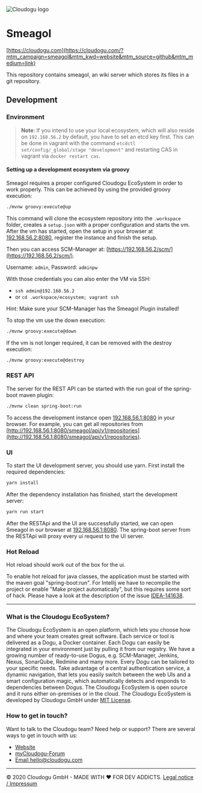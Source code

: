 ![Cloudogu logo](https://cloudogu.com/images/logo.png)
# Smeagol
[https://cloudogu.com](https://cloudogu.com/?mtm_campaign=smeagol&mtm_kwd=website&mtm_source=github&mtm_medium=link)

This repository contains smeagol, an wiki server which stores its files in a git repository.

## Development

### Environment
> **Note**: If you intend to use your local ecosystem, which will also reside on `192.168.56.2` by default, you have to set an etcd key first.
> This can be done in vagrant with the command `etcdctl set/config/_global/stage "development"` and restarting CAS in vagrant via `docker restart cas`.

#### Setting up a development ecosystem via groovy
Smeagol requires a proper configured Cloudogu EcoSystem in order to work properly.
This can be achieved by using the provided groovy execution:

```bash 
./mvnw groovy:execute@up
```

This command will clone the ecosystem repository into the `.workspace` folder, creates a `setup.json` with a proper
configuration and starts the vm. After the vm has started, open the setup in your browser at
[192.168.56.2:8080](http://192.168.56.2:8080), register the instance and finish the setup.

Then you can access SCM-Manager at: [https://192.168.56.2/scm/](https://192.168.56.2/scm/).

Username: `admin`, Password: `adminpw`

With those credentials you can also enter the VM via SSH:

* `ssh admin@192.168.56.2`
* or `cd .workspace/ecosystem; vagrant ssh`

Hint: Make sure your SCM-Manager has the Smeagol Plugin installed!

To stop the vm use the down execution:

```bash
./mvnw groovy:execute@down
```

If the vm is not longer required, it can be removed with the destroy execution:

```bash
./mvnw groovy:execute@destroy
```

### REST API

The server for the REST API can be started with the run goal of the spring-boot maven plugin:
```bash
./mvnw clean spring-boot:run
```
To access the development instance open [192.168.56.1:8080](http://192.168.56.1:8080) in your browser.
For example, you can get all repositories from [http://192.168.56.1:8080/smeagol/api/v1/repositories](http://192.168.56.1:8080/smeagol/api/v1/repositories).

### UI

To start the UI development server, you should use yarn. First install the required dependencies:

```bash
yarn install
```

After the dependency installation has finished, start the development server:

```bash
yarn run start
```

After the RESTApi and the UI are successfully started, we can open Smeagol in our browser at [192.168.56.1:8080](http://192.168.56.1:8080).
The spring-boot server from the RESTApi will proxy every ui request to the UI server.

### Hot Reload

Hot reload should work out of the box for the ui.

To enable hot reload for java classes, the application must be started with the maven goal "spring-boot:run". For
Intellij we have to recompile the project or enable "Make project automatically", but this requires some sort of hack.
Please have a look at the description of the issue [IDEA-141638](https://youtrack.jetbrains.com/issue/IDEA-141638).

---
### What is the Cloudogu EcoSystem?
The Cloudogu EcoSystem is an open platform, which lets you choose how and where your team creates great software. Each service or tool is delivered as a Dogu, a Docker container. Each Dogu can easily be integrated in your environment just by pulling it from our registry. We have a growing number of ready-to-use Dogus, e.g. SCM-Manager, Jenkins, Nexus, SonarQube, Redmine and many more. Every Dogu can be tailored to your specific needs. Take advantage of a central authentication service, a dynamic navigation, that lets you easily switch between the web UIs and a smart configuration magic, which automatically detects and responds to dependencies between Dogus. The Cloudogu EcoSystem is open source and it runs either on-premises or in the cloud. The Cloudogu EcoSystem is developed by Cloudogu GmbH under [MIT License](https://cloudogu.com/en/license/?mtm_campaign=smeagol&mtm_kwd=license&mtm_source=github&mtm_medium=link).

### How to get in touch?
Want to talk to the Cloudogu team? Need help or support? There are several ways to get in touch with us:

* [Website](https://cloudogu.com/?mtm_campaign=smeagol&mtm_kwd=website&mtm_source=github&mtm_medium=link)
* [myCloudogu-Forum](https://forum.cloudogu.com/topic/34?ctx=1)
* [Email hello@cloudogu.com](mailto:hello@cloudogu.com)

---
&copy; 2020 Cloudogu GmbH - MADE WITH :heart:&nbsp;FOR DEV ADDICTS. [Legal notice / Impressum](https://cloudogu.com/en/imprint/?mtm_campaign=smeagol&mtm_kwd=imprint&mtm_source=github&mtm_medium=link)
